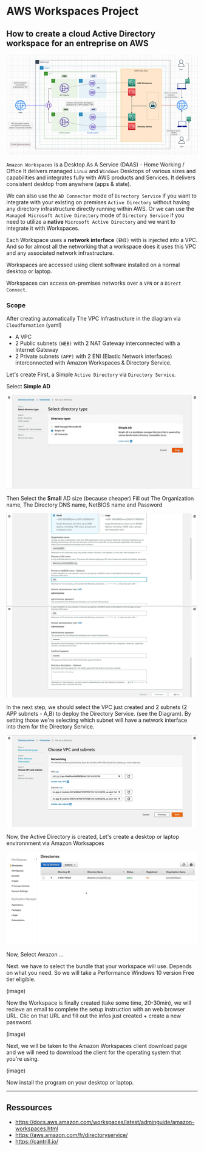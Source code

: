 # AWS Workspaces Project

## How to create a cloud Active Directory workspace for an entreprise on AWS

![This is an image](https://github.com/stanleycharles/AWS/blob/main/AWS%20Workspaces%20Project/AWS%20Workspaces%20Diagram.png)

`Amazon Workspaces` is a Desktop As A Service (DAAS) - Home Working / Office
It delivers managed `Linux` and `Windows` Desktops of various sizes and capabilities and integrates fully with AWS products and Services. It delivers consistent desktop from anywhere (apps & state).

We can also use the ``AD Connector`` mode of ``Directory Service`` if you want to integrate with your existing on premises ``Active Directory`` without having any directory infrastructure directly running within AWS. Or we can use the ``Managed Microsoft Active Directory`` mode of ``Directory Service`` if you need to utilize a **native** ``Microsoft Active Directory`` and we want to integrate it with Workspaces.

Each Workspace uses a **network interface** ``(ENI)`` with is injected into a VPC. And so for almost all the networking that a workspace does it uses this VPC and any associated network infrastructure.

Workspaces are accessed using client software installed on a normal desktop or laptop.

Workspaces can access on-premises networks over a ``VPN`` or a ``Direct Connect``.

### Scope

After creating automatically The VPC Infrastructure in the diagram via ``Cloudformation`` (yaml)
 - A VPC
 - 2 Public subnets ``(WEB)`` with 2 NAT Gateway interconnected with a Internet Gateway 
 - 2 Private subnets ``(APP)`` with 2 ENI (Elastic Network interfaces) interconnected with Amazon Workspaces & Directory Service.

Let's create First, a Simple ``Active Directory`` via ``Directory Service``.

Select **Simple AD**

![This is an image](https://github.com/stanleycharles/AWS/blob/main/AWS%20Workspaces%20Project/AWS%20Directory%20Service%20-%20Select%20The%20AD.png)

Then Select the **Small** AD size (because cheaper)
Fill out The Organization name, The Directory DNS name, NetBIOS name and Password

![This is an image](https://github.com/stanleycharles/AWS/blob/main/AWS%20Workspaces%20Project/AWS%20Directory%20Service%20-%20Fill%20out%20pt.1.png)
![This is an image](https://github.com/stanleycharles/AWS/blob/main/AWS%20Workspaces%20Project/AWS%20Directory%20Service%20-%20Fill%20out%20pt.2.png)

In the next step, we should select the VPC just created and 2 subnets (2 APP subnets - A,B) to deploy the Directory Service. (see the Diagram).
By setting those we're selecting which subnet will have a network interface into them for the Directory Service.

![This is an image](https://github.com/stanleycharles/AWS/blob/main/AWS%20Workspaces%20Project/AWS%20Directory%20Service%20-%20Select%20VPC-SN.png)

Now, the Active Directory is created, Let's create a desktop or laptop environnment via Amazon Worksapces

![This is an image](https://github.com/stanleycharles/AWS/blob/main/AWS%20Workspaces%20Project/AWS%20Directory%20Service%20-%20AD%20Created.png)

Now, Select Awazon ...


Next. we have to select the bundle that your workspace will use. Depends on what you
need. So we will take a Performance Windows 10 version Free tier eligible.

(image)

Now the Workspace is finally created (take some time, 20-30min), we will recieve an
email to complete the setup instruction with an web browser URL. Clic on that URL and
fill out the infos just created + create a new password.

(image)

Next, we will be taken to the Amazon Workspaces client download page and we will need to
dowmload the client for the operating system that you're using.

(image)

Now install the program on your desktop or laptop. 









  ---
  
  ## Ressources
   - https://docs.aws.amazon.com/workspaces/latest/adminguide/amazon-workspaces.html
   - https://aws.amazon.com/fr/directoryservice/
   - https://cantrill.io/
   

